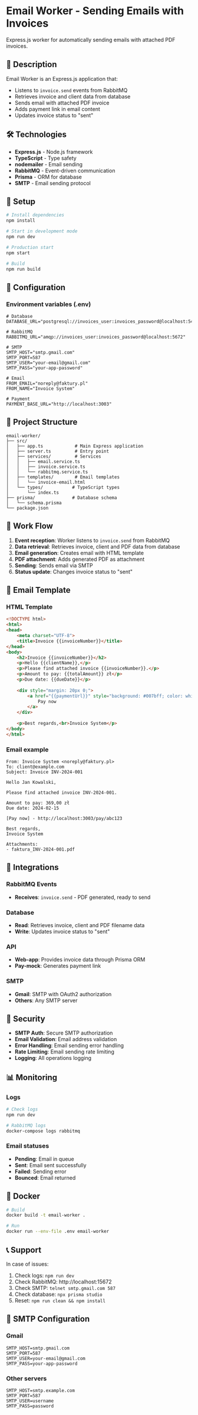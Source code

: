 # Email Worker - Sending Emails with Invoices

Express.js worker for automatically sending emails with attached PDF invoices.

## 🚀 Description

Email Worker is an Express.js application that:
- Listens to `invoice.send` events from RabbitMQ
- Retrieves invoice and client data from database
- Sends email with attached PDF invoice
- Adds payment link in email content
- Updates invoice status to "sent"

## 🛠️ Technologies

- **Express.js** - Node.js framework
- **TypeScript** - Type safety
- **nodemailer** - Email sending
- **RabbitMQ** - Event-driven communication
- **Prisma** - ORM for database
- **SMTP** - Email sending protocol

## 🚀 Setup

```bash
# Install dependencies
npm install

# Start in development mode
npm run dev

# Production start
npm start

# Build
npm run build
```

## 🔧 Configuration

### Environment variables (.env)
```env
# Database
DATABASE_URL="postgresql://invoices_user:invoices_password@localhost:5433/invoices_db"

# RabbitMQ
RABBITMQ_URL="amqp://invoices_user:invoices_password@localhost:5672"

# SMTP
SMTP_HOST="smtp.gmail.com"
SMTP_PORT=587
SMTP_USER="your-email@gmail.com"
SMTP_PASS="your-app-password"

# Email
FROM_EMAIL="noreply@faktury.pl"
FROM_NAME="Invoice System"

# Payment
PAYMENT_BASE_URL="http://localhost:3003"
```

## 📁 Project Structure

```
email-worker/
├── src/
│   ├── app.ts            # Main Express application
│   ├── server.ts         # Entry point
│   ├── services/         # Services
│   │   ├── email.service.ts
│   │   ├── invoice.service.ts
│   │   └── rabbitmq.service.ts
│   ├── templates/        # Email templates
│   │   └── invoice-email.html
│   └── types/           # TypeScript types
│       └── index.ts
├── prisma/              # Database schema
│   └── schema.prisma
└── package.json
```

## 🔄 Work Flow

1. **Event reception**: Worker listens to `invoice.send` from RabbitMQ
2. **Data retrieval**: Retrieves invoice, client and PDF data from database
3. **Email generation**: Creates email with HTML template
4. **PDF attachment**: Adds generated PDF as attachment
5. **Sending**: Sends email via SMTP
6. **Status update**: Changes invoice status to "sent"

## 📧 Email Template

### HTML Template
```html
<!DOCTYPE html>
<html>
<head>
    <meta charset="UTF-8">
    <title>Invoice {{invoiceNumber}}</title>
</head>
<body>
    <h2>Invoice {{invoiceNumber}}</h2>
    <p>Hello {{clientName}},</p>
    <p>Please find attached invoice {{invoiceNumber}}.</p>
    <p>Amount to pay: {{totalAmount}} zł</p>
    <p>Due date: {{dueDate}}</p>
    
    <div style="margin: 20px 0;">
        <a href="{{paymentUrl}}" style="background: #007bff; color: white; padding: 10px 20px; text-decoration: none; border-radius: 5px;">
            Pay now
        </a>
    </div>
    
    <p>Best regards,<br>Invoice System</p>
</body>
</html>
```

### Email example
```
From: Invoice System <noreply@faktury.pl>
To: client@example.com
Subject: Invoice INV-2024-001

Hello Jan Kowalski,

Please find attached invoice INV-2024-001.

Amount to pay: 369,00 zł
Due date: 2024-02-15

[Pay now] - http://localhost:3003/pay/abc123

Best regards,
Invoice System

Attachments:
- faktura_INV-2024-001.pdf
```

## 🔗 Integrations

### RabbitMQ Events
- **Receives**: `invoice.send` - PDF generated, ready to send

### Database
- **Read**: Retrieves invoice, client and PDF filename data
- **Write**: Updates invoice status to "sent"

### API
- **Web-app**: Provides invoice data through Prisma ORM
- **Pay-mock**: Generates payment link

### SMTP
- **Gmail**: SMTP with OAuth2 authorization
- **Others**: Any SMTP server

## 🔐 Security

- **SMTP Auth**: Secure SMTP authorization
- **Email Validation**: Email address validation
- **Error Handling**: Email sending error handling
- **Rate Limiting**: Email sending rate limiting
- **Logging**: All operations logging

## 📊 Monitoring

### Logs
```bash
# Check logs
npm run dev

# RabbitMQ logs
docker-compose logs rabbitmq
```

### Email statuses
- **Pending**: Email in queue
- **Sent**: Email sent successfully
- **Failed**: Sending error
- **Bounced**: Email returned

## 🐳 Docker

```bash
# Build
docker build -t email-worker .

# Run
docker run --env-file .env email-worker
```

## 📞 Support

In case of issues:
1. Check logs: `npm run dev`
2. Check RabbitMQ: http://localhost:15672
3. Check SMTP: `telnet smtp.gmail.com 587`
4. Check database: `npx prisma studio`
5. Reset: `npm run clean && npm install`

## 📧 SMTP Configuration

### Gmail
```env
SMTP_HOST=smtp.gmail.com
SMTP_PORT=587
SMTP_USER=your-email@gmail.com
SMTP_PASS=your-app-password
```

### Other servers
```env
SMTP_HOST=smtp.example.com
SMTP_PORT=587
SMTP_USER=username
SMTP_PASS=password
```
